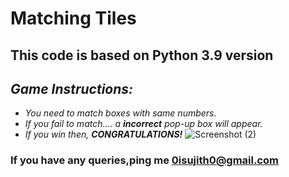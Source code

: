 # Matching Tiles
## This code is based on Python 3.9 version
## *Game Instructions:*
- *You need to match boxes with same numbers.*
- *If you fail to match.... a **incorrect** pop-up box will appear.*
- *If you win then, **CONGRATULATIONS!***
![Screenshot (2)](https://user-images.githubusercontent.com/75260608/101240699-fbe79b00-3716-11eb-8dc4-90c938a08cde.png)
### If you have any queries,ping me <0isujith0@gmail.com>

